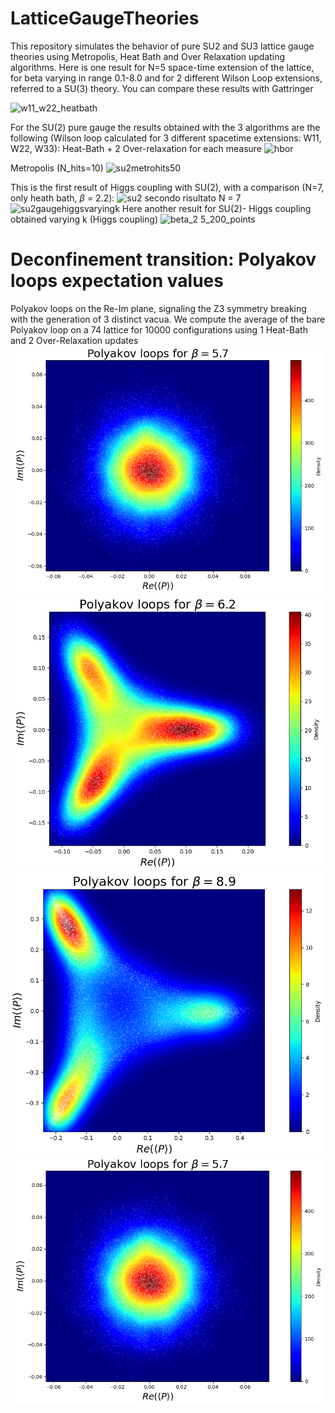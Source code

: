 # LatticeGaugeTheories
This repository simulates the behavior of pure SU2 and SU3 lattice gauge theories using Metropolis, Heat Bath and Over Relaxation updating algorithms. Here is one result for N=5 space-time extension of the lattice, for beta varying in range 0.1-8.0 and for 2 different Wilson Loop extensions, referred to a SU(3) theory. You can compare these results with Gattringer

![w11_w22_heatbath](https://user-images.githubusercontent.com/91687268/213214805-c0a8a807-9be4-4e49-a11b-c40491c31a96.png)

For the SU(2) pure gauge the results obtained with the 3 algorithms are the following (Wilson loop calculated for 3 different spacetime extensions: W11, W22, W33):
Heat-Bath + 2 Over-relaxation for each measure
![hbor](https://user-images.githubusercontent.com/91687268/213728339-8e573378-b6e0-405c-99df-e91788706fe0.png)

Metropolis (N_hits=10)
![su2metrohits50](https://user-images.githubusercontent.com/91687268/213728370-2a07dc4c-5bf7-4084-b966-e8d313e43138.png)

This is the first result of Higgs coupling with SU(2), with a comparison (N=7, only heath bath, $\beta$ = 2.2):
![su2 secondo risultato N = 7](https://user-images.githubusercontent.com/91687268/213894384-0305dd98-3623-45bc-b08b-945a5b9118c3.png)
![su2gaugehiggsvaryingk](https://user-images.githubusercontent.com/91687268/213894392-91c8e736-8851-497c-a0a0-bf11cd8bfca2.png)
Here another result for SU(2)- Higgs coupling obtained varying k (Higgs coupling)
![beta_2 5_200_points](https://user-images.githubusercontent.com/91687268/215287564-1f745b9a-df9b-4101-9f41-907532518a37.png)
# Deconfinement transition: Polyakov loops expectation values
Polyakov loops on the Re-Im plane, signaling the Z3 symmetry breaking with the
generation of 3 distinct vacua. We compute the average of the bare Polyakov loop
on a 74 lattice for 10000 configurations using 1 Heat-Bath and 2 Over-Relaxation updates
<img src="https://github.com/GennaroCalandriello/LatticeGaugeTheories/blob/main/PythonVersion/images/polyakov5.7hbor.png" alt="Loop di Polyakov" width="500">
<img src="https://github.com/GennaroCalandriello/LatticeGaugeTheories/blob/main/PythonVersion/images/polyakov6.2hbor.png" alt="Loop di Polyakov" width="500">
<img src="https://github.com/GennaroCalandriello/LatticeGaugeTheories/blob/main/PythonVersion/images/polyakov8.9hbor.png" alt="Loop di Polyakov" width="500">
<img src="https://github.com/GennaroCalandriello/LatticeGaugeTheories/blob/main/PythonVersion/images/polyakov5.7hbor.png" alt="Loop di Polyakov" width="500">
